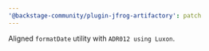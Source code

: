 ```yaml
---
'@backstage-community/plugin-jfrog-artifactory': patch
---
```


Aligned `formatDate` utility with `ADR012 using Luxon`.
